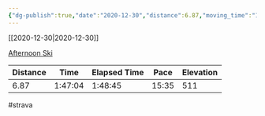 ```yaml
---
{"dg-publish":true,"date":"2020-12-30","distance":6.87,"moving_time":"1:47:04","elapsed_time":"1:48:45","pace":"15:35","total_elevation_gain":511,"url":"https://www.strava.com/activities/4542066042","permalink":"/01-personal/strava/2020-12-30-afternoon-ski/","dgPassFrontmatter":true}
---
```



[[2020-12-30\|2020-12-30]]

[Afternoon Ski](https://www.strava.com/activities/4542066042)

| Distance | Time    | Elapsed Time | Pace  | Elevation |
| -------- | ------- | ------------ | ----- | --------- |
| 6.87     | 1:47:04 | 1:48:45      | 15:35 | 511       |




#strava

